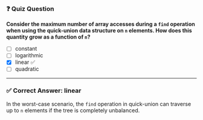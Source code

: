 ### ❓ Quiz Question

**Consider the maximum number of array accesses during a `find` operation when using the quick-union data structure on `n` elements. How does this quantity grow as a function of `n`?**

- [ ] constant  
- [ ] logarithmic  
- [x] linear ✅  
- [ ] quadratic  

---

### ✅ Correct Answer: linear

In the worst-case scenario, the `find` operation in quick-union can traverse up to `n` elements if the tree is completely unbalanced.
